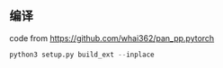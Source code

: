 ## 编译
code from https://github.com/whai362/pan_pp.pytorch
```python
python3 setup.py build_ext --inplace
```

